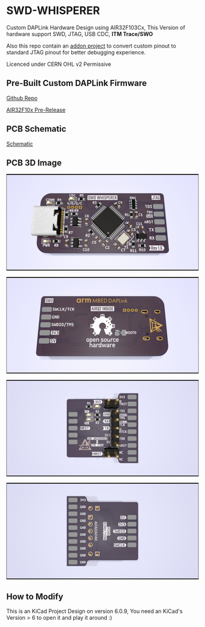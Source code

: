 # SWD-WHISPERER
Custom DAPLink Hardware Design using AIR32F103Cx, This Version of hardware support SWD, JTAG, USB CDC, **ITM Trace/SWO**

Also this repo contain an [addon project](https://github.com/ShaojieHe/SWD-WHISPERER/tree/3225_crystal/standardJTAG_ADAPTER) to convert custom pinout to standard JTAG pinout for better debugging experience.

Licenced under CERN OHL v2 Permissive

## Pre-Built Custom DAPLink Firmware

[Github Repo](https://github.com/ShaojieHe/DAPLink-Extra)

[AIR32F10x Pre-Release](https://github.com/ShaojieHe/DAPLink-Extra/releases/tag/air32-pre-release)

## PCB Schematic
[Schematic](https://github.com/ShaojieHe/SWD-WHISPERER/blob/3225_crystal/DAPLink/air.pdf)

## PCB 3D Image

![AIR_FRONT](https://github.com/ShaojieHe/SWD-WHISPERER/blob/3225_crystal/DAPLink/air_front.png)

![AIR_BACK](https://github.com/ShaojieHe/SWD-WHISPERER/blob/3225_crystal/DAPLink/air_back.png)

![Conv_Front](https://github.com/ShaojieHe/SWD-WHISPERER/blob/3225_crystal/standardJTAG_ADAPTER/header_toStdJTAG_front.png)

![Conv_Back](https://github.com/ShaojieHe/SWD-WHISPERER/blob/3225_crystal/standardJTAG_ADAPTER/header_toStdJTAG_back.png)

## How to Modify

This is an KiCad Project Design on version 6.0.9, You need an KiCad's Version > 6 to open it and play it around :)
